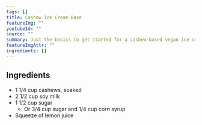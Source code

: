 ```yaml
---
tags: []
title: Cashew Ice Cream Base
featureImg: ""
youtubeId: ""
source: ""
summary: Just the basics to get started for a cashew-based vegan ice cream.
featureImgAttr: ""
ingredients: []
---
```


## Ingredients

- 1 1/4 cup cashews, soaked
- 2 1/2 cup soy milk
- 1 1/2 cup sugar
  - Or 3/4 cup sugar and 1/4 cup corn syrup
- Squeeze of lemon juice
